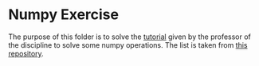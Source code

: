 # Numpy Exercise

The purpose of this folder is to solve the [tutorial] given by the professor of the discipline to solve some numpy operations. The list is taken from [this repository].

[tutorial]: <todo.md>

[this repository]: <https://github.com/tfvieira/deep-learning/tree/main/src/numpy_tutorial>